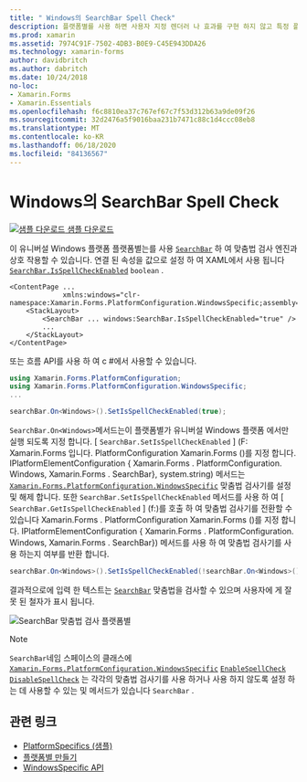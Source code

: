 ```yaml
---
title: " Windows의 SearchBar Spell Check"
description: 플랫폼별를 사용 하면 사용자 지정 렌더러 나 효과를 구현 하지 않고 특정 플랫폼 에서만 사용할 수 있는 기능을 사용할 수 있습니다. 이 문서에서는 SearchBar가 맞춤법 검사 엔진과 상호 작용할 수 있도록 하는 Windows 플랫폼 관련 기능을 사용 하는 방법을 설명 합니다.
ms.prod: xamarin
ms.assetid: 7974C91F-7502-4DB3-B0E9-C45E943DDA26
ms.technology: xamarin-forms
author: davidbritch
ms.author: dabritch
ms.date: 10/24/2018
no-loc:
- Xamarin.Forms
- Xamarin.Essentials
ms.openlocfilehash: f6c8810ea37c767ef67c7f53d312b63a9de09f26
ms.sourcegitcommit: 32d2476a5f9016baa231b7471c88c1d4ccc08eb8
ms.translationtype: MT
ms.contentlocale: ko-KR
ms.lasthandoff: 06/18/2020
ms.locfileid: "84136567"
---
```

# <a name="searchbar-spell-check-on-windows"></a>Windows의 SearchBar Spell Check

[![샘플 다운로드](~/media/shared/download.png) 샘플 다운로드](https://docs.microsoft.com/samples/xamarin/xamarin-forms-samples/userinterface-platformspecifics)

이 유니버설 Windows 플랫폼 플랫폼별는를 사용 [`SearchBar`](xref:Xamarin.Forms.SearchBar) 하 여 맞춤법 검사 엔진과 상호 작용할 수 있습니다. 연결 된 속성을 값으로 설정 하 여 XAML에서 사용 됩니다 [`SearchBar.IsSpellCheckEnabled`](xref:Xamarin.Forms.PlatformConfiguration.WindowsSpecific.SearchBar.IsSpellCheckEnabledProperty) `boolean` .

```xaml
<ContentPage ...
             xmlns:windows="clr-namespace:Xamarin.Forms.PlatformConfiguration.WindowsSpecific;assembly=Xamarin.Forms.Core">
    <StackLayout>
        <SearchBar ... windows:SearchBar.IsSpellCheckEnabled="true" />
        ...
    </StackLayout>
</ContentPage>
```

또는 흐름 API를 사용 하 여 c #에서 사용할 수 있습니다.

```csharp
using Xamarin.Forms.PlatformConfiguration;
using Xamarin.Forms.PlatformConfiguration.WindowsSpecific;
...

searchBar.On<Windows>().SetIsSpellCheckEnabled(true);
```

`SearchBar.On<Windows>`메서드는이 플랫폼별가 유니버설 Windows 플랫폼 에서만 실행 되도록 지정 합니다. [ `SearchBar.SetIsSpellCheckEnabled` ] (F: Xamarin.Forms 입니다. PlatformConfiguration Xamarin.Forms ()를 지정 합니다. IPlatformElementConfiguration { Xamarin.Forms . PlatformConfiguration. Windows, Xamarin.Forms . SearchBar}, system.string) 메서드는 [`Xamarin.Forms.PlatformConfiguration.WindowsSpecific`](xref:Xamarin.Forms.PlatformConfiguration.WindowsSpecific) 맞춤법 검사기를 설정 및 해제 합니다. 또한 `SearchBar.SetIsSpellCheckEnabled` 메서드를 사용 하 여 [ `SearchBar.GetIsSpellCheckEnabled` ] (f:)를 호출 하 여 맞춤법 검사기를 전환할 수 있습니다 Xamarin.Forms . PlatformConfiguration Xamarin.Forms ()를 지정 합니다. IPlatformElementConfiguration { Xamarin.Forms . PlatformConfiguration. Windows, Xamarin.Forms . SearchBar}) 메서드를 사용 하 여 맞춤법 검사기를 사용 하는지 여부를 반환 합니다.

```csharp
searchBar.On<Windows>().SetIsSpellCheckEnabled(!searchBar.On<Windows>().GetIsSpellCheckEnabled());
```

결과적으로에 입력 한 텍스트는 [`SearchBar`](xref:Xamarin.Forms.SearchBar) 맞춤법을 검사할 수 있으며 사용자에 게 잘못 된 철자가 표시 됩니다.

![SearchBar 맞춤법 검사 플랫폼별](searchbar-spell-check-images/searchbar-spellcheck.png "SearchBar 맞춤법 검사 플랫폼별")

> [!NOTE]
> `SearchBar`네임 스페이스의 클래스에 [`Xamarin.Forms.PlatformConfiguration.WindowsSpecific`](xref:Xamarin.Forms.PlatformConfiguration.WindowsSpecific) [`EnableSpellCheck`](xref:Xamarin.Forms.PlatformConfiguration.WindowsSpecific.SearchBar.EnableSpellCheck*) [`DisableSpellCheck`](xref:Xamarin.Forms.PlatformConfiguration.WindowsSpecific.SearchBar.DisableSpellCheck*) 는 각각의 맞춤법 검사기를 사용 하거나 사용 하지 않도록 설정 하는 데 사용할 수 있는 및 메서드가 있습니다 `SearchBar` .

## <a name="related-links"></a>관련 링크

- [PlatformSpecifics (샘플)](https://docs.microsoft.com/samples/xamarin/xamarin-forms-samples/userinterface-platformspecifics)
- [플랫폼별 만들기](~/xamarin-forms/platform/platform-specifics/index.md#creating-platform-specifics)
- [WindowsSpecific API](xref:Xamarin.Forms.PlatformConfiguration.WindowsSpecific)
